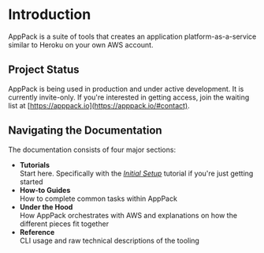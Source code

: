# Introduction

AppPack is a suite of tools that creates an application platform-as-a-service similar to Heroku on your own AWS account.

## Project Status

AppPack is being used in production and under active development. It is currently invite-only. If you're interested in getting access, join the waiting list at [https://apppack.io](https://apppack.io/#contact).

## Navigating the Documentation

The documentation consists of four major sections:

* **Tutorials**  
  Start here. Specifically with the _[Initial Setup](tutorials/initial-setup.md)_ tutorial if you're just getting started
* **How-to Guides**  
  How to complete common tasks within AppPack
* **Under the Hood**  
  How AppPack orchestrates with AWS and explanations on how the different pieces fit together
* **Reference**  
  CLI usage and raw technical descriptions of the tooling
